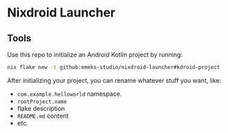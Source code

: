 # Nixdroid Launcher

## Tools

Use this repo to initialize an Android Kotlin project by running:

```bash
nix flake new -t github:emeks-studio/nixdroid-launcher#kdroid-project ./$YOUR_PROJECT_PATH
```

After initializing your project, you can rename whatever stuff you want, like:
- `com.example.helloworld` namespace.
- `rootProject.name`
- flake description
- `README.md` content
- etc.
